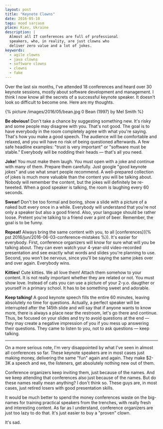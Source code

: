 ```yaml
---
layout: post
title: "Keynote Clowns"
date: 2016-05-10
tags: mood sarcasm
place: Kiev, Ukraine
description: |
  Almost all IT conferences are full of professional
  speakers, who, in reality, are just clowns who
  deliver zero value and a lot of jokes.
keywords:
  - agile clowns
  - java clowns
  - software clowns
  - clowns
  - fake
---
```


Over the last six months, I've attended 18 conferences and heard over 30
keynote sessions, mostly about software development and management.
I think I now know all the secrets of a successful keynote speaker.
It doesn't look so difficult to become one. Here are my thoughts.

<!--more-->

{% picture /images/2016/05/bean.jpg 0 Bean (1997) by Mel Smith %}

**Be obvious!**
Don't take a chance by suggesting something new. It's risky and
some people may disagree with you. That's not good. The goal is to have
everybody in the room completely agree with what you're saying. That's how
you make a good speech. The audience will be comfortable and relaxed, and you
will have no risk of being questioned afterwards. A few safe headline examples:
"trust is very important" or "software must be stable."
Everybody will be nodding their heads &mdash; that's all you need.

**Joke!**
You must make them laugh. You must open with a joke and continue with many
of them. Prepare them carefully. Just google "good keynote jokes" and use
what smart people recommend. A well-prepared collection of jokes is much
more valuable than the content you will be talking about. Nobody will remember
the content, but the jokes will definitely be re-tweeted. When a good speaker
is talking, the room is laughing every 60 seconds.

**Swear!**
Don't be too formal and boring, show a slide with a picture of
a naked butt every once in a while. Everybody will understand that you're not only a
speaker but also a good friend. Also, your language should be rather loose.
Pretent you're talking to a friend over a pint of beer. Remember, the goal
is to be funny.

**Repeat!**
Always bring the same content with you, to all
[conferences]({% pst 2016/jun/2016-06-03-conference-mistakes %}). It's easier for
everybody. First, conference organizers will know for sure what will you be
talking about. They can even watch your 4-year-old video-recorded
presentation and see exactly what words and slides you're planning to use.
Second, you won't be nervous, since you'll be saying the same jokes
over and over again. Everybody wins.

**Kitties!**
Cute kitties. We all love them! Attach them somehow to your content. It is
not really important whether they are related or not. You must show love.
Instead of cats you can use a picture of your 2-y.o. daugther or yourself
in a primary school. It has to be something sweet and adorable.

**Keep talking!**
A good keynote speech fills the entire 60 minutes, leaving
absolutely no time for questions. Actually, a perfect speaker will be interrupted
after the 145th slide and will say that if anyone wants to know more, there
is always a place near the restroom, let's go there and continue. Thus, be
focused on your slides and try to avoid questions at the end &mdash; they may create
a negative impression of you if you mess up answering their questions. They came to
listen to you, not to ask questions &mdash; keep talking.

<hr/>

On a more serious note, I'm very disappointed by what I've seen
in almost all conferences so far. These keynote speakers are in most
cases just making money, delivering the same "fun" again and again.
They make $2-3K a speech and we, the listeners, get absolutely
nothing new out of them.

Conference organizers keep inviting them, just
because of the names. And we keep attending that conferences also just
because of the names. But do these names really mean anything? I don't think
so. These guys are, in most cases, just retired losers
with good presentation skills.

It would be much better to spend the money conferences waste on the big-names
for training practical speakers from the trenches, with really fresh and
interesting content. As far as I understand, conference organizers are just too
lazy to do that. It's just easier to buy a "proven" clown.

It's sad.


